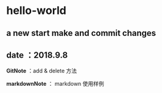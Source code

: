 # hello-world
a new start
make and commit  changes
---
## date ：2018.9.8

**GitNote** ：add & delete 方法

**markdownNote** ： markdown 使用样例
